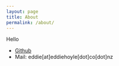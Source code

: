 ```yaml
---
layout: page
title: About
permalink: /about/
---
```

Hello

* [Github](https://github.com/eddiehoyle)
* Mail: eddie[at]eddiehoyle[dot]co[dot]nz
